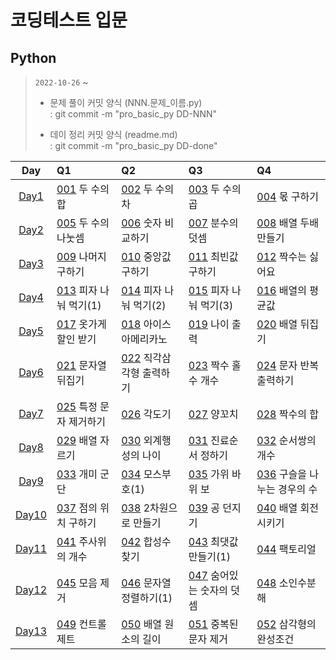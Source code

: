 # 코딩테스트 입문

## Python

> `2022-10-26` ~
>
> - 문제 풀이 커밋 양식 (NNN.문제\_이름.py)  
>   : git commit -m "pro_basic_py DD-NNN"
>
> - 데이 정리 커밋 양식 (readme.md)  
>   : git commit -m "pro_basic_py DD-done"

|   Day   | Q1                       | Q2                        | Q3                         | Q4                            |
| :-----: | :----------------------- | :------------------------ | :------------------------- | :---------------------------- |
| [Day1]  | [001] 두 수의 합         | [002] 두 수의 차          | [003] 두 수의 곱           | [004] 몫 구하기               |
| [Day2]  | [005] 두 수의 나눗셈     | [006] 숫자 비교하기       | [007] 분수의 덧셈          | [008] 배열 두배 만들기        |
| [Day3]  | [009] 나머지 구하기      | [010] 중앙값 구하기       | [011] 최빈값 구하기        | [012] 짝수는 싫어요           |
| [Day4]  | [013] 피자 나눠 먹기(1)  | [014] 피자 나눠 먹기(2)   | [015] 피자 나눠 먹기(3)    | [016] 배열의 평균값           |
| [Day5]  | [017] 옷가게 할인 받기   | [018] 아이스 아메리카노   | [019] 나이 출력            | [020] 배열 뒤집기             |
| [Day6]  | [021] 문자열 뒤집기      | [022] 직각삼각형 출력하기 | [023] 짝수 홀수 개수       | [024] 문자 반복 출력하기      |
| [Day7]  | [025] 특정 문자 제거하기 | [026] 각도기              | [027] 양꼬치               | [028] 짝수의 합               |
| [Day8]  | [029] 배열 자르기        | [030] 외계행성의 나이     | [031] 진료순서 정하기      | [032] 순서쌍의 개수           |
| [Day9]  | [033] 개미 군단          | [034] 모스부호(1)         | [035] 가위 바위 보         | [036] 구슬을 나누는 경우의 수 |
| [Day10] | [037] 점의 위치 구하기   | [038] 2차원으로 만들기    | [039] 공 던지기            | [040] 배열 회전시키기         |
| [Day11] | [041] 주사위의 개수      | [042] 합성수 찾기         | [043] 최댓값 만들기(1)     | [044] 팩토리얼                |
| [Day12] | [045] 모음 제거          | [046] 문자열 정렬하기(1)  | [047] 숨어있는 숫자의 덧셈 | [048] 소인수분해              |
| [Day13] | [049] 컨트롤 제트        | [050] 배열 원소의 길이    | [051] 중복된 문자 제거     | [052] 삼각형의 완성조건       |

[day1]: https://github.com/dailythm/dailythm-ryeong/tree/main/Programmers/CodingTest-basic/python/Day-01/readme.md
[001]: https://school.programmers.co.kr/learn/courses/30/lessons/120802
[002]: https://school.programmers.co.kr/learn/courses/30/lessons/120803
[003]: https://school.programmers.co.kr/learn/courses/30/lessons/120804
[004]: https://school.programmers.co.kr/learn/courses/30/lessons/120805
[day2]: https://github.com/dailythm/dailythm-ryeong/tree/main/Programmers/CodingTest-basic/python/Day-02/readme.md
[005]: https://school.programmers.co.kr/learn/courses/30/lessons/120806
[006]: https://school.programmers.co.kr/learn/courses/30/lessons/120807
[007]: https://school.programmers.co.kr/learn/courses/30/lessons/120808
[008]: https://school.programmers.co.kr/learn/courses/30/lessons/120809
[day3]: https://github.com/dailythm/dailythm-ryeong/tree/main/Programmers/CodingTest-basic/python/Day-03/readme.md
[009]: https://school.programmers.co.kr/learn/courses/30/lessons/120810
[010]: https://school.programmers.co.kr/learn/courses/30/lessons/120811
[011]: https://school.programmers.co.kr/learn/courses/30/lessons/120812
[012]: https://school.programmers.co.kr/learn/courses/30/lessons/120813
[day4]: https://github.com/dailythm/dailythm-ryeong/tree/main/Programmers/CodingTest-basic/python/Day-04/readme.md
[013]: https://school.programmers.co.kr/learn/courses/30/lessons/120814
[014]: https://school.programmers.co.kr/learn/courses/30/lessons/120815
[015]: https://school.programmers.co.kr/learn/courses/30/lessons/120816
[016]: https://school.programmers.co.kr/learn/courses/30/lessons/120817
[day5]: https://github.com/dailythm/dailythm-ryeong/tree/main/Programmers/CodingTest-basic/python/Day-05/readme.md
[017]: https://school.programmers.co.kr/learn/courses/30/lessons/120818
[018]: https://school.programmers.co.kr/learn/courses/30/lessons/120819
[019]: https://school.programmers.co.kr/learn/courses/30/lessons/120820
[020]: https://school.programmers.co.kr/learn/courses/30/lessons/120821
[day6]: https://github.com/dailythm/dailythm-ryeong/tree/main/Programmers/CodingTest-basic/python/Day-06/readme.md
[021]: https://school.programmers.co.kr/learn/courses/30/lessons/120822
[022]: https://school.programmers.co.kr/learn/courses/30/lessons/120823
[023]: https://school.programmers.co.kr/learn/courses/30/lessons/120824
[024]: https://school.programmers.co.kr/learn/courses/30/lessons/120825
[day7]: https://github.com/dailythm/dailythm-ryeong/tree/main/Programmers/CodingTest-basic/python/Day-07/readme.md
[025]: https://school.programmers.co.kr/learn/courses/30/lessons/120826
[026]: https://school.programmers.co.kr/learn/courses/30/lessons/120829
[027]: https://school.programmers.co.kr/learn/courses/30/lessons/120830
[028]: https://school.programmers.co.kr/learn/courses/30/lessons/120831
[day8]: https://github.com/dailythm/dailythm-ryeong/tree/main/Programmers/CodingTest-basic/python/Day-08/readme.md
[029]: https://school.programmers.co.kr/learn/courses/30/lessons/120833
[030]: https://school.programmers.co.kr/learn/courses/30/lessons/120834
[031]: https://school.programmers.co.kr/learn/courses/30/lessons/120835
[032]: https://school.programmers.co.kr/learn/courses/30/lessons/120836
[day9]: https://github.com/dailythm/dailythm-ryeong/tree/main/Programmers/CodingTest-basic/python/Day-09/readme.md
[033]: https://school.programmers.co.kr/learn/courses/30/lessons/120837
[034]: https://school.programmers.co.kr/learn/courses/30/lessons/120838
[035]: https://school.programmers.co.kr/learn/courses/30/lessons/120839
[036]: https://school.programmers.co.kr/learn/courses/30/lessons/120840
[day10]: https://github.com/dailythm/dailythm-ryeong/tree/main/Programmers/CodingTest-basic/python/Day-10/readme.md
[037]: https://school.programmers.co.kr/learn/courses/30/lessons/120841
[038]: https://school.programmers.co.kr/learn/courses/30/lessons/120842
[039]: https://school.programmers.co.kr/learn/courses/30/lessons/120843
[040]: https://school.programmers.co.kr/learn/courses/30/lessons/120844
[day11]: https://github.com/dailythm/dailythm-ryeong/tree/main/Programmers/CodingTest-basic/python/Day-11/readme.md
[041]: https://school.programmers.co.kr/learn/courses/30/lessons/120845
[042]: https://school.programmers.co.kr/learn/courses/30/lessons/120846
[043]: https://school.programmers.co.kr/learn/courses/30/lessons/120847
[044]: https://school.programmers.co.kr/learn/courses/30/lessons/120848
[day12]: https://github.com/dailythm/dailythm-ryeong/tree/main/Programmers/CodingTest-basic/python/Day-12/readme.md
[045]: https://school.programmers.co.kr/learn/courses/30/lessons/120849
[046]: https://school.programmers.co.kr/learn/courses/30/lessons/120850
[047]: https://school.programmers.co.kr/learn/courses/30/lessons/120851
[048]: https://school.programmers.co.kr/learn/courses/30/lessons/120852
[day13]: https://github.com/dailythm/dailythm-ryeong/tree/main/Programmers/CodingTest-basic/python/Day-13/readme.md
[049]: https://school.programmers.co.kr/learn/courses/30/lessons/120853
[050]: https://school.programmers.co.kr/learn/courses/30/lessons/120854
[051]: https://school.programmers.co.kr/learn/courses/30/lessons/120888
[052]: https://school.programmers.co.kr/learn/courses/30/lessons/120889

<!--
[day14]: https://github.com/dailythm/dailythm-ryeong/tree/main/Programmers/CodingTest-basic/python/Day-14/readme.md
[day15]: https://github.com/dailythm/dailythm-ryeong/tree/main/Programmers/CodingTest-basic/python/Day-15/readme.md
[day16]: https://github.com/dailythm/dailythm-ryeong/tree/main/Programmers/CodingTest-basic/python/Day-16/readme.md
[day17]: https://github.com/dailythm/dailythm-ryeong/tree/main/Programmers/CodingTest-basic/python/Day-17/readme.md
[day18]: https://github.com/dailythm/dailythm-ryeong/tree/main/Programmers/CodingTest-basic/python/Day-18/readme.md
[day19]: https://github.com/dailythm/dailythm-ryeong/tree/main/Programmers/CodingTest-basic/python/Day-19/readme.md -->

</details>

<!-- ## JavaScript

> `2022-10-27` ~
>
> - 문제 풀이 커밋 양식 (NNN.문제\_이름.js)
>   : git commit -m "pro_basic_js DD-NNN"
>
> - 데이 정리 커밋 양식 (readme.md)
>   : git commit -m "pro_basic_js DD-done" -->
